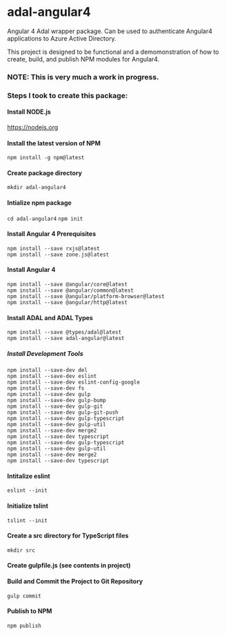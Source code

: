 # adal-angular4
Angular 4 Adal wrapper package. Can be used to authenticate Angular4 applications to Azure Active Directory.

This project is designed to be functional and a demomonstration of how to create, build, and publish NPM modules for Angular4.

### NOTE: This is very much a work in progress.

### Steps I took to create this package:

#### Install NODE.js

https://nodejs.org

#### Install the latest version of NPM
```npm install -g npm@latest```

#### Create package directory
```mkdir adal-angular4```

#### Intialize npm package
```cd adal-angular4```
```npm init```

#### Install Angular 4 Prerequisites
```
npm install --save rxjs@latest
npm install --save zone.js@latest
```
#### Install Angular 4
```
npm install --save @angular/core@latest
npm install --save @angular/common@latest
npm install --save @angular/platform-browser@latest
npm install --save @angular/http@latest
```
#### Install ADAL and ADAL Types
```
npm install --save @types/adal@latest
npm install --save adal-angular@latest
```
##### Install Development Tools
```
npm install --save-dev del
npm install --save-dev eslint
npm install --save-dev eslint-config-google
npm install --save-dev fs
npm install --save-dev gulp
npm install --save-dev gulp-bump
npm install --save-dev gulp-git
npm install --save-dev gulp-git-push
npm install --save-dev gulp-typescript
npm install --save-dev gulp-util
npm install --save-dev merge2
npm install --save-dev typescript
npm install --save-dev gulp-typescript
npm install --save-dev gulp-util
npm install --save-dev merge2
npm install --save-dev typescript
```

#### Intitalize eslint
```eslint --init```

#### Initialize tslint
```tslint --init```

#### Create a src directory for TypeScript files
```mkdir src```

#### Create gulpfile.js (see contents in project)

#### Build and Commit the Project to Git Repository
```gulp commit```

#### Publish to NPM 
```npm publish```
